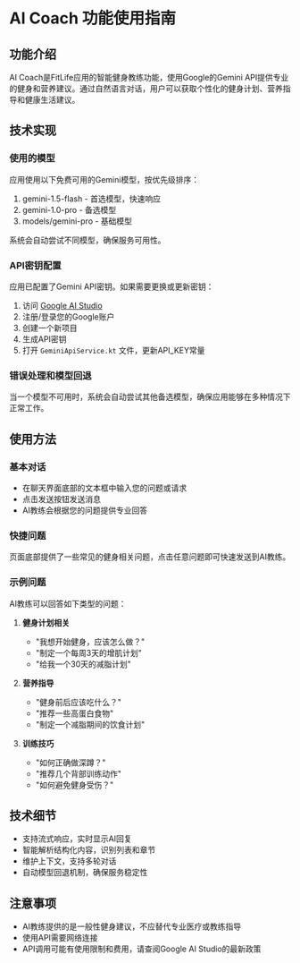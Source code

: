 # AI Coach 功能使用指南

## 功能介绍

AI Coach是FitLife应用的智能健身教练功能，使用Google的Gemini API提供专业的健身和营养建议。通过自然语言对话，用户可以获取个性化的健身计划、营养指导和健康生活建议。

## 技术实现

### 使用的模型

应用使用以下免费可用的Gemini模型，按优先级排序：

1. gemini-1.5-flash - 首选模型，快速响应
2. gemini-1.0-pro - 备选模型
3. models/gemini-pro - 基础模型

系统会自动尝试不同模型，确保服务可用性。

### API密钥配置

应用已配置了Gemini API密钥。如果需要更换或更新密钥：

1. 访问 [Google AI Studio](https://ai.google.dev/)
2. 注册/登录您的Google账户
3. 创建一个新项目
4. 生成API密钥
5. 打开 `GeminiApiService.kt` 文件，更新API_KEY常量

### 错误处理和模型回退

当一个模型不可用时，系统会自动尝试其他备选模型，确保应用能够在多种情况下正常工作。

## 使用方法

### 基本对话

- 在聊天界面底部的文本框中输入您的问题或请求
- 点击发送按钮发送消息
- AI教练会根据您的问题提供专业回答

### 快捷问题

页面底部提供了一些常见的健身相关问题，点击任意问题即可快速发送到AI教练。

### 示例问题

AI教练可以回答如下类型的问题：

1. **健身计划相关**
   - "我想开始健身，应该怎么做？"
   - "制定一个每周3天的增肌计划"
   - "给我一个30天的减脂计划"

2. **营养指导**
   - "健身前后应该吃什么？"
   - "推荐一些高蛋白食物"
   - "制定一个减脂期间的饮食计划"

3. **训练技巧**
   - "如何正确做深蹲？"
   - "推荐几个背部训练动作"
   - "如何避免健身受伤？"

## 技术细节

- 支持流式响应，实时显示AI回复
- 智能解析结构化内容，识别列表和章节
- 维护上下文，支持多轮对话
- 自动模型回退机制，确保服务稳定性

## 注意事项

- AI教练提供的是一般性健身建议，不应替代专业医疗或教练指导
- 使用API需要网络连接
- API调用可能有使用限制和费用，请查阅Google AI Studio的最新政策 